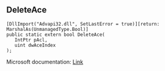 ## DeleteAce

```
[DllImport("Advapi32.dll", SetLastError = true)][return: MarshalAs(UnmanagedType.Bool)]
public static extern bool DeleteAce(
   IntPtr pAcl,
   uint dwAceIndex
);
```

Microsoft documentation: [Link](https://docs.microsoft.com/en-us/windows/win32/api/securitybaseapi/nf-securitybaseapi-deleteace)
